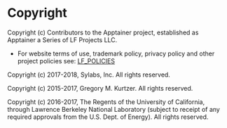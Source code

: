 # Copyright

Copyright (c) Contributors to the Apptainer project, established as
  Apptainer a Series of LF Projects LLC.

- For website terms of use, trademark policy, privacy policy and other
  project policies see: [LF_POLICIES](https://lfprojects.org/policies)

Copyright (c) 2017-2018, Sylabs, Inc. All rights reserved.

Copyright (c) 2015-2017, Gregory M. Kurtzer. All rights reserved.

Copyright (c) 2016-2017, The Regents of the University of California,
through Lawrence Berkeley National Laboratory (subject to receipt of any
required approvals from the U.S. Dept. of Energy).  All rights reserved.
